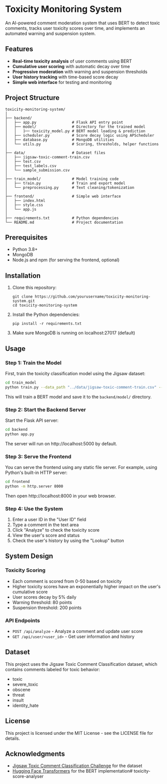 # Toxicity Monitoring System

An AI-powered comment moderation system that uses BERT to detect toxic comments, tracks user toxicity scores over time, and implements an automated warning and suspension system.

## Features

- **Real-time toxicity analysis** of user comments using BERT
- **Cumulative user scoring** with automatic decay over time
- **Progressive moderation** with warning and suspension thresholds
- **User history tracking** with time-based score decay
- **Simple web interface** for testing and monitoring

## Project Structure

```
toxicity-monitoring-system/
│
├── backend/
│   ├── app.py                # Flask API entry point
│   ├── model/                # Directory for the trained model
│   │   ├── toxicity_model.py # BERT model loading & prediction
│   ├── scheduler.py          # Score decay logic using APScheduler
│   ├── database.py           # MongoDB utilities
│   └── utils.py              # Scoring, thresholds, helper functions
│
├── data/                     # Dataset files
│   ├── jigsaw-toxic-comment-train.csv
│   ├── test.csv
│   ├── test_labels.csv
│   └── sample_submission.csv
│
├── train_model/              # Model training code
│   ├── train.py              # Train and export model
│   └── preprocessing.py      # Text cleaning/tokenization
│
├── frontend/                 # Simple web interface
│   ├── index.html
│   ├── style.css
│   └── app.js
│
├── requirements.txt          # Python dependencies
└── README.md                 # Project documentation
```

## Prerequisites

- Python 3.8+
- MongoDB
- Node.js and npm (for serving the frontend, optional)

## Installation

1. Clone this repository:
   ```
   git clone https://github.com/yourusername/toxicity-monitoring-system.git
   cd toxicity-monitoring-system
   ```

2. Install the Python dependencies:
   ```
   pip install -r requirements.txt
   ```

3. Make sure MongoDB is running on localhost:27017 (default)

## Usage

### Step 1: Train the Model

First, train the toxicity classification model using the Jigsaw dataset:

```bash
cd train_model
python train.py --data_path "../data/jigsaw-toxic-comment-train.csv" --num_epochs 2
```

This will train a BERT model and save it to the `backend/model/` directory.

### Step 2: Start the Backend Server

Start the Flask API server:

```bash
cd backend
python app.py
```

The server will run on http://localhost:5000 by default.

### Step 3: Serve the Frontend

You can serve the frontend using any static file server. For example, using Python's built-in HTTP server:

```bash
cd frontend
python -m http.server 8000
```

Then open http://localhost:8000 in your web browser.

### Step 4: Use the System

1. Enter a user ID in the "User ID" field
2. Type a comment in the text area
3. Click "Analyze" to check the toxicity score
4. View the user's score and status
5. Check the user's history by using the "Lookup" button

## System Design

### Toxicity Scoring

- Each comment is scored from 0-50 based on toxicity
- Higher toxicity scores have an exponentially higher impact on the user's cumulative score
- User scores decay by 5% daily
- Warning threshold: 80 points
- Suspension threshold: 200 points

### API Endpoints

- `POST /api/analyze` - Analyze a comment and update user score
- `GET /api/user/<user_id>` - Get user information and history

## Dataset

This project uses the Jigsaw Toxic Comment Classification dataset, which contains comments labeled for toxic behavior:

- toxic
- severe_toxic
- obscene
- threat
- insult
- identity_hate

## License

This project is licensed under the MIT License - see the LICENSE file for details.

## Acknowledgments

- [Jigsaw Toxic Comment Classification Challenge](https://www.kaggle.com/c/jigsaw-toxic-comment-classification-challenge) for the dataset
- [Hugging Face Transformers](https://huggingface.co/transformers/) for the BERT implementation#   t o x i c i t y - s c o r e - a n a l y s e r  
 